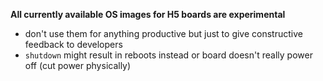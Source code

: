 **All currently available OS images for H5 boards are experimental**

- don't use them for anything productive but just to give constructive feedback to developers
- `shutdown` might result in reboots instead or board doesn't really power off (cut power physically)
